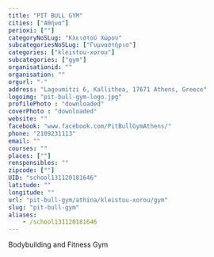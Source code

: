 ```yaml
---
title: "PIT BULL GYM"
cities: ["Αθήνα"]
perioxi: [""]
categoryNoSLug: "Κλειστού Χώρου"
subcategoriesNoSLug: ["Γυμναστήριο"]
categories: ["kleistou-xorou"]
subcategories: ["gym"]
organisationid: ""
organisation: ""
orgurl: "-"
address: "Lagoumitzi 6, Kallithea, 17671 Athens, Greece"
logoimg: "pit-bull-gym-logo.jpg"
profilePhoto : "downloaded"
coverPhoto : "downloaded"
website: ""
facebook: "www.facebook.com/PitBullGymAthens/"
phone: "2109231113"
email: ""
courses: ""
places: [""]
rensponsibles: ""
zipcode: [""]
UID: "school131120181646"
latitude: ""
longitude: ""
url: "pit-bull-gym/athina/kleistou-xorou/gym"
slug: "pit-bull-gym"
aliases:
    - /school131120181646
---
```





Bodybuilding and Fitness Gym